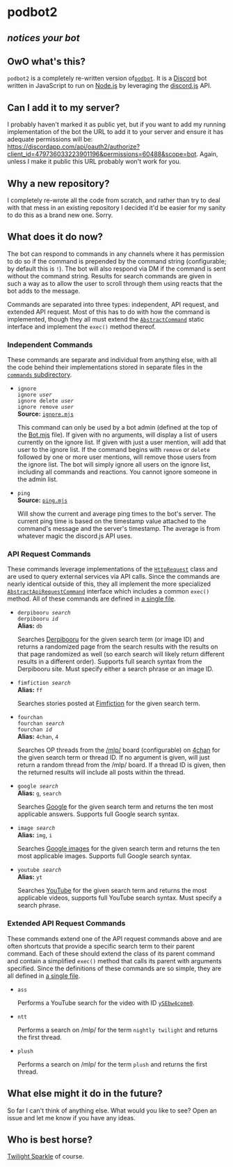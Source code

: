 # podbot2

## **_notices your bot_**

## OwO what's this?

`podbot2` is a completely re-written version of[`podbot`].  It is a [Discord] bot written in JavaScript to run on [Node.js] by leveraging the [discord.js](https://discord.js.org/) API.

## Can I add it to my server?

I probably haven't marked it as public yet, but if you want to add my running implementation of the bot the URL to add it to your server and ensure it has adequate permissions will be: <https://discordapp.com/api/oauth2/authorize?client_id=479736033223901196&permissions=60488&scope=bot>.  Again, unless I make it public this URL probably won't work for you.

## Why a new repository?

I completely re-wrote all the code from scratch, and rather than try to deal with that mess in an existing repository I decided it'd be easier for my sanity to do this as a brand new one.  Sorry.

## What does it do now?

The bot can respond to commands in any channels where it has permission to do so if the command is prepended by the command string (configurable; by default this is `!`).  The bot will also respond via DM if the command is sent without the command string.  Results for search commands are given in such a way as to allow the user to scroll through them using reacts that the bot adds to the message.

Commands are separated into three types: independent, API request, and extended API request.  Most of this has to do with how the command is implemented, though they all must extend the [`AbstractCommand`](commands/AbstractCommand.mjs) static interface and implement the `exec()` method thereof.

### Independent Commands

These commands are separate and individual from anything else, with all the code behind their implementations stored in separate files in the [`commands` subdirectory](commands/).

* `ignore`  
<code>ignore *user*</code>  
<code>ignore delete *user*</code>  
<code>ignore remove *user*</code>  
**Source:** [`ignore.mjs`](commands/ignore.mjs)

  This command can only be used by a bot admin (defined at the top of the [Bot.mjs](Bot.mjs) file).  If given with no arguments, will display a list of users currently on the ignore list.  If given with just a user mention, will add that user to the ignore list.  If the command begins with `remove` or `delete` followed by one or more user mentions, will remove those users from the ignore list.  The bot will simply ignore all users on the ignore list, including all commands and reactions.  You cannot ignore someone in the admin list.
* `ping`  
**Source:** [`ping.mjs`](commands/ping.mjs)

  Will show the current and average ping times to the bot's server. The current ping time is based on the timestamp value attached to the command's message and the server's timestamp. The average is from whatever magic the discord.js API uses.

### API Request Commands

These commands leverage implementations of the [`HttpRequest`](requests/HttpRequest.mjs) class and are used to query external services via API calls.  Since the commands are nearly identical outside of this, they all implement the more specialized [`AbstractApiRequestCommand`](commands/AbstractApiRequestCommand.mjs) interface which includes a common `exec()` method.  All of these commands are defined in [a single file](commands/ApiRequestCommands.mjs).

* <code>derpibooru *search*</code>  
<code>derpibooru *id*</code>  
**Alias:** `db`

  Searches [Derpibooru](https://www.derpibooru.org/) for the given search term (or image ID) and returns a randomized page from the search results with the results on that page randomized as well (so earch search will likely return different results in a different order).  Supports full search syntax from the Derpibooru site.  Must specify either a search phrase or an image ID.
* <code>fimfiction *search*</code>  
**Alias:** `ff`

  Searches stories posted at [Fimfiction](https://www.fimfiction.net/) for the given search term.
* `fourchan`  
<code>fourchan *search*</code>  
<code>fourchan *id*</code>  
**Alias:** `4chan`, `4`

  Searches OP threads from the [/mlp/](https://www.4chan.org/mlp/) board (configurable) on [4chan](https://www.4chan.org/) for the given search term or thread ID.  If no argument is given, will just return a random thread from the /mlp/ board.  If a thread ID is given, then the returned results will include all posts within the thread.
* <code>google *search*</code>  
**Alias:** `g`, `search`

  Searches [Google](https://www.google.com/) for the given search term and returns the ten most applicable answers.  Supports full Google search syntax.
* <code>image *search*</code>  
**Alias:** `img`, `i`

  Searches [Google images](https://images.google.com/) for the given search term and returns the ten most applicable images.  Supports full Google search syntax.
* <code>youtube *search*</code>  
**Alias:** `yt`

  Searches [YouTube](https://youtube.com) for the given search term and returns the most applicable videos, supports full YouTube search syntax.  Must specify a search phrase.

### Extended API Request Commands

These commands extend one of the API request commands above and are often shortcuts that provide a specific search term to their parent command.  Each of these should extend the class of its parent command and contain a simplified `exec()` method that calls its parent with arguments specified.  Since the definitions of these commands are so simple, they are all defined in [a single file](commands/ExtendedApiRequestCommands.mjs).

* `ass`

  Performs a YouTube search for the video with ID [`ySEbw4come0`](https://www.youtube.com/watch?v=ySEbw4come0).
* `ntt`

  Performs a search on /mlp/ for the term `nightly twilight` and returns the first thread.

* `plush`

  Performs a search on /mlp/ for the term `plush` and returns the first thread.

## What else might it do in the future?

So far I can't think of anything else.  What would you like to see?  Open an issue and let me know if you have any ideas.

## Who is best horse?

[Twilight Sparkle](https://horse.best/) of course.

[Discord]: https://discordapp.com/
[Node.js]: https://nodejs.org/
[`podbot`]: https://github.com/CorpulentBrony/podbot